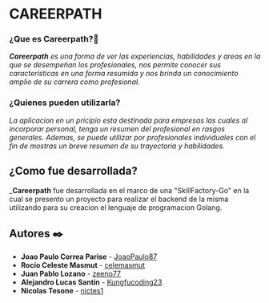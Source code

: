 # CAREERPATH

### ¿Que es Careerpath?🚀
_**Careerpath** es una forma de ver las experiencias, habilidades y areas en la que se desempeñan los profesionales, nos permite conocer sus caracteristicas en una forma resumida y nos brinda un conocimiento amplio de su carrera como profesional._

### ¿Quienes pueden utilizarla?
_La aplicacion en un pricipio esta destinada para empresas las cuales al incorporar personal, tenga un resumen del profesional en rasgos generales. Ademas, se puede utilizar por profesionales individuales con el fin de mostras un breve resumen de su trayectoria y habilidades._

## ¿Como fue desarrollada?
_**Careerpath** fue desarrollada en el marco de una "SkillFactory-Go" en la cual se presento un proyecto para realizar el backend de la misma utilizando para su creacion el lenguaje de programacion Golang.



## Autores ✒️

* **Joao Paulo Correa Parise** - [JoaoPaulo87](https://github.com/JoaoPaulo87)
* **Rocío Celeste Masmut** - [celemasmut](https://github.com/celemasmut)
* **Juan Pablo Lozano** - [zeeno77](https://github.com/zeeno77)
* **Alejandro Lucas Santin** - [Kungfucoding23](https://github.com/Kungfucoding23)
* **Nicolas Tesone** - [nictes1](https://github.com/nictes1)

